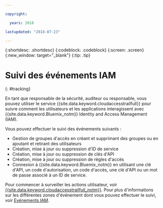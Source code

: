 ```yaml
---

copyright:

  years: 2018

lastupdated: "2018-07-23"

---
```


{:shortdesc: .shortdesc}
{:codeblock: .codeblock}
{:screen: .screen}
{:new_window: target="_blank"}
{:tip: .tip}

# Suivi des événements IAM
{: #tracking}

En tant que responsable de la sécurité, auditeur ou responsable, vous pouvez utiliser le service {{site.data.keyword.cloudaccesstrailfull}} pour suivre comment les utilisateurs et les applications interagissent avec {{site.data.keyword.Bluemix_notm}} Identity and Access Management (IAM). 

Vous pouvez effectuer le suivi des événements suivants :

* Gestion de groupes d'accès en créant et supprimant des groupes ou en ajoutant et retirant des utilisateurs
* Création, mise à jour ou suppression d'ID de service
* Création, mise à jour ou suppression de clés d'API
* Création, mise à jour ou suppression de règles d'accès
* Connexion à {{site.data.keyword.Bluemix_notm}} en utilisant une clé d'API, un code d'autorisation, un code d'accès, une clé d'API ou un mot de passe associé à un ID de service.

Pour commencer à surveiller les actions utilisateur, voir [{{site.data.keyword.cloudaccesstrailfull_notm}}](/docs/services/cloud-activity-tracker/index.html#getting-started-with-cla). Pour plus d'informations sur les différentes zones d'événement dont vous pouvez effectuer le suivi, voir [Evénements IAM](/docs/services/cloud-activity-tracker/services/at_events_iam.html).
